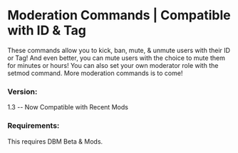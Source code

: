 # Moderation Commands | Compatible with ID & Tag
These commands allow you to kick, ban, mute, & unmute users with their ID or Tag! And even better, you can mute users with the choice to mute them for minutes or hours! You can also set your own moderator role with the setmod command. More moderation commands is to come!
### Version:
1.3 -- Now Compatible with Recent Mods
### Requirements:
This requires DBM Beta & Mods.
